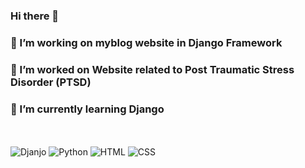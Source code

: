 ### Hi there 👋

<!--
**RukhmaRiaz/RukhmaRiaz** is a ✨ _special_ ✨ repository because its `README.md` (this file) appears on your GitHub profile.

Here are some ideas to get you started:-->
### 🔭 I’m working on myblog website in Django Framework
### 🔭 I’m worked on Website related to Post Traumatic Stress Disorder (PTSD)
### 🌱 I’m currently learning Django
<br><br>
![Djanjo](https://img.shields.io/badge/django-%230175C2.svg?style=for-the-badge&logo=djanjo&logoColor=white)
![Python](https://img.shields.io/badge/python-%2302569B.svg?style=for-the-badge&logo=python&logoColor=white)
![HTML](https://img.shields.io/badge/html-%23000000.svg?style=for-the-badge&logo=html&logoColor=white)
![CSS](https://img.shields.io/badge/css-%23323330.svg?style=for-the-badge&logo=css&logoColor=%23F7DF1E)
